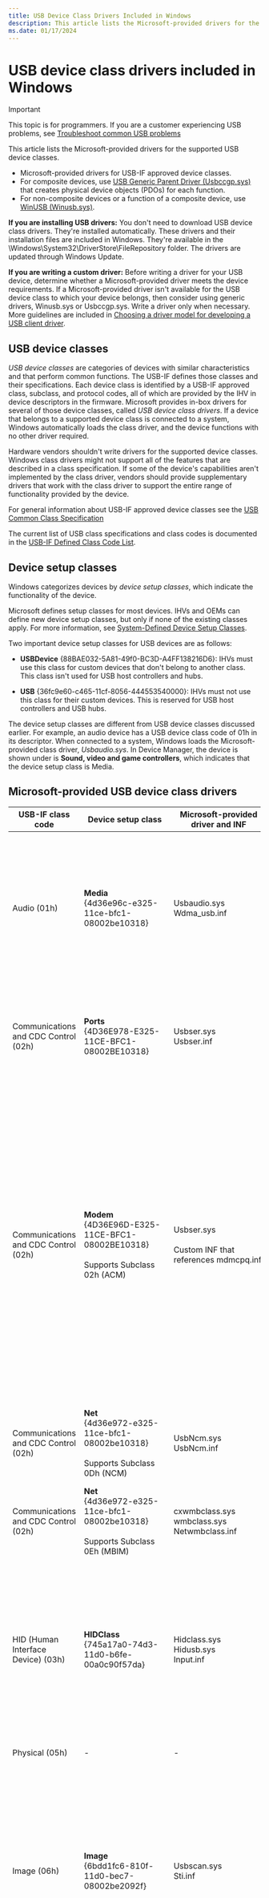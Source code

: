 ```yaml
---
title: USB Device Class Drivers Included in Windows
description: This article lists the Microsoft-provided drivers for the supported USB device classes.
ms.date: 01/17/2024
---
```


# USB device class drivers included in Windows

> [!IMPORTANT]
> This topic is for programmers. If you are a customer experiencing USB problems, see [Troubleshoot common USB problems](https://support.microsoft.com/help/17614/windows-10-troubleshoot-common-usb-problems)

This article lists the Microsoft-provided drivers for the supported USB device classes.

- Microsoft-provided drivers for USB-IF approved device classes.
- For composite devices, use [USB Generic Parent Driver (Usbccgp.sys)](usb-common-class-generic-parent-driver.md) that creates physical device objects (PDOs) for each function.
- For non-composite devices or a function of a composite device, use [WinUSB (Winusb.sys)](winusb.md).

**If you are installing USB drivers:** You don't need to download USB device class drivers. They're installed automatically. These drivers and their installation files are included in Windows. They're available in the \\Windows\\System32\\DriverStore\\FileRepository folder. The drivers are updated through Windows Update.

**If you are writing a custom driver:** Before writing a driver for your USB device, determine whether a Microsoft-provided driver meets the device requirements. If a Microsoft-provided driver isn't available for the USB device class to which your device belongs, then consider using generic drivers, Winusb.sys or Usbccgp.sys. Write a driver only when necessary. More guidelines are included in [Choosing a driver model for developing a USB client driver](winusb-considerations.md).

## USB device classes

*USB device classes* are categories of devices with similar characteristics and that perform common functions. The USB-IF defines those classes and their specifications. Each device class is identified by a USB-IF approved class, subclass, and protocol codes, all of which are provided by the IHV in device descriptors in the firmware. Microsoft provides in-box drivers for several of those device classes, called *USB device class drivers*. If a device that belongs to a supported device class is connected to a system, Windows automatically loads the class driver, and the device functions with no other driver required.

Hardware vendors shouldn't write drivers for the supported device classes. Windows class drivers might not support all of the features that are described in a class specification. If some of the device's capabilities aren't implemented by the class driver, vendors should provide supplementary drivers that work with the class driver to support the entire range of functionality provided by the device.

For general information about USB-IF approved device classes see the [USB Common Class Specification](https://usb.org/sites/default/files/usbccs10.pdf)

The current list of USB class specifications and class codes is documented in the [USB-IF Defined Class Code List](https://www.usb.org/defined-class-codes).

## Device setup classes

Windows categorizes devices by *device setup classes*, which indicate the functionality of the device.

Microsoft defines setup classes for most devices. IHVs and OEMs can define new device setup classes, but only if none of the existing classes apply. For more information, see [System-Defined Device Setup Classes](../install/system-defined-device-setup-classes-reserved-for-system-use.md).

Two important device setup classes for USB devices are as follows:

- **USBDevice** {88BAE032-5A81-49f0-BC3D-A4FF138216D6}: IHVs must use this class for custom devices that don't belong to another class. This class isn't used for USB host controllers and hubs.

- **USB** {36fc9e60-c465-11cf-8056-444553540000}: IHVs must not use this class for their custom devices. This is reserved for USB host controllers and USB hubs.

The device setup classes are different from USB device classes discussed earlier. For example, an audio device has a USB device class code of 01h in its descriptor. When connected to a system, Windows loads the Microsoft-provided class driver, *Usbaudio.sys*. In Device Manager, the device is shown under is **Sound, video and game controllers**, which indicates that the device setup class is Media.

## Microsoft-provided USB device class drivers

| USB-IF class code | Device setup class | Microsoft-provided<br>driver and INF | Windows support | Description |
|---|---|---|---|---|
| Audio (01h) | **Media**<br>{4d36e96c-e325-11ce-bfc1-08002be10318} | Usbaudio.sys<br>Wdma_usb.inf | Windows 11<br><br>Windows 10 for desktop editions (Home, Pro, Enterprise, and Education)<br><br>Windows 10 Mobile<br><br>Windows 8.1 | Microsoft provides support for the USB audio device class with the Usbaudio.sys driver. For more information, see "USBAudio Class System Driver" in [Kernel-Mode WDM Audio Components](../audio/kernel-mode-wdm-audio-components.md). For more information about Windows audio support, see the [Audio Device Technologies for Windows](../audio/index.md) website. |
| Communications and CDC Control (02h) | **Ports**<br>{4D36E978-E325-11CE-BFC1-08002BE10318} | Usbser.sys<br>Usbser.inf | Windows 11<br><br>Windows 10 for desktop editions<br><br>Windows 10 Mobile | In Windows 10, a new INF, Usbser.inf, has been added that loads Usbser.sys automatically as the function driver.<br><br>For more information, see [USB serial driver (Usbser.sys)](usb-driver-installation-based-on-compatible-ids.md) |
| Communications and CDC Control (02h) | **Modem**<br>{4D36E96D-E325-11CE-BFC1-08002BE10318}<br><br>Supports Subclass 02h (ACM) | Usbser.sys<br><br>Custom INF that references mdmcpq.inf | Windows 11<br><br>Windows 10 for desktop editions<br><br>Windows 8.1 | In Windows 8.1 and earlier versions, Usbser.sys isn't automatically loaded. To load the driver, you need to write an INF that references the modem INF (mdmcpq.inf) and includes [Install] and [Needs] sections.You can enable CDC and Wireless Mobile CDC (WMCDC) support by setting a registry value, as described in [Support for the Wireless Mobile Communication Device Class](support-for-interface-collections.md).When CDC support is enabled, the [USB Common Class Generic Parent Driver](usb-common-class-generic-parent-driver.md) enumerates interface collections that correspond to CDC and WMCDC Control Models, and assigns physical device objects (PDO) to these collections. |
| Communications and CDC Control (02h) | **Net**<br>{4d36e972-e325-11ce-bfc1-08002be10318}<br><br>Supports Subclass 0Dh (NCM) | UsbNcm.sys<br>UsbNcm.inf | Windows 11<br><br>Windows Server 2022 | Microsoft provides the UsbNcm.sys driver to operate devices that comply with [Usb NCM](https://www.usb.org/document-library/network-control-model-devices-specification-v10-and-errata-and-adopters-agreement). The source code for this driver is available at [NCM-Driver-for-Windows](https://github.com/microsoft/NCM-Driver-for-Windows). |
| Communications and CDC Control (02h) | **Net**<br>{4d36e972-e325-11ce-bfc1-08002be10318}<br><br>Supports Subclass 0Eh (MBIM) | cxwmbclass.sys<br>wmbclass.sys<br>Netwmbclass.inf | Windows 11<br><br>Windows 10 for desktop editions<br><br>Windows 8.1 | Microsoft provides the wmbclass.sys driver, for mobile broadband devices. See, [MB Interface Model](../network/mb-interface-model.md). |
| HID (Human Interface Device) (03h) | **HIDClass**<br>{745a17a0-74d3-11d0-b6fe-00a0c90f57da} | Hidclass.sys<br>Hidusb.sys<br>Input.inf | Windows 11<br><br>Windows 10 for desktop editions<br><br>Windows 10 Mobile<br><br>Windows 8.1 | Microsoft provides the HID class driver (Hidclass.sys) and the miniclass driver (Hidusb.sys) to operate devices that comply with the [USB HID Standard](https://go.microsoft.com/fwlink/p/?LinkId=761243). For more information, see [HID Architecture](../hid/hid-architecture.md) and [Minidrivers and the HID class driver](../hid/minidriver-operations.md). For more information about Windows support for input hardware, see the [Input and HID - Architecture and Driver Support](../hid/index.md) website. |
| Physical (05h) | - | - | - | Recommended driver: [WinUSB (Winusb.sys)](winusb.md) |
| Image (06h) | **Image**<br>{6bdd1fc6-810f-11d0-bec7-08002be2092f} | Usbscan.sys<br>Sti.inf | Windows 11<br><br>Windows 10 for desktop editions<br><br>Windows 8.1 | Microsoft provides the Usbscan.sys driver that manages USB digital cameras and scanners for Windows XP and later operating systems. This driver implements the USB component of the Windows Imaging Architecture (WIA). For more information about WIA, see [Windows Image Acquisition Drivers](../image/windows-image-acquisition-drivers.md) and the [Windows Imaging Component](../image/index.md) website. For a description of the role that Usbscan.sys plays in the WIA, see [WIA Core Components](../image/wia-core-components.md). |
| Printer (07h) | **USB**<br>Usbprint.sys enumerates printer devices under the device setup class: **Printer** {4d36e979-e325-11ce-bfc1-08002be10318}. | Usbprint.sys<br>Usbprint.inf | Windows 11<br><br>Windows 10 for desktop editions<br><br>Windows 8.1 | Microsoft provides the Usbprint.sys class driver that manages USB printers. For information about implementation of the printer class in Windows, see the [Printing - Architecture and Driver Support](../print/index.md) website. |
| Mass Storage (08h) | **USB** | Usbstor.sys | Windows 11<br><br>Windows 10 for desktop editions<br><br>Windows 10 Mobile<br><br>Windows 8.1 | Microsoft provides the Usbstor.sys port driver to manage USB mass storage devices with Microsoft's native storage class drivers. For an example device stack that is managed by this driver, see [Device Object Example for a USB Mass Storage Device](../storage/device-object-example-for-a-usb-mass-storage-device.md). For information about Windows storage support, see the [Storage Technologies](../storage/index.md) website. |
| Mass Storage (08h) | **SCSIAdapter**<br>{4d36e97b-e325-11ce-bfc1-08002be10318} | SubClass (06) and Protocol (62)Uaspstor.sys<br>Uaspstor.inf | Windows 11<br><br>Windows 10 for desktop editions<br><br>Windows 10 Mobile<br><br>Windows 8.1 | Uaspstor.sys is the class driver for SuperSpeed USB devices that support bulk stream endpoints. |
| Hub (09h) | **USB**<br>{36fc9e60-c465-11cf-8056-444553540000} | Usbhub.sys<br>Usb.inf | Windows 11<br><br>Windows 10 for desktop editions<br><br>Windows 10 Mobile<br><br>Windows 8.1 | Microsoft provides the Usbhub.sys driver for managing USB hubs. For more information about the relationship between the hub class driver and the USB stack, see [USB host-side drivers in Windows](usb-3-0-driver-stack-architecture.md). |
| Hub (09h) | **USB**<br>{36fc9e60-c465-11cf-8056-444553540000} | Usbhub3.sys<br>Usbhub3.inf | Windows 11<br><br>Windows 10 for desktop editions<br><br>Windows 8.1 | Microsoft provides the Usbhub3.sys driver for managing SuperSpeed (USB 3.0) USB hubs. The driver is loaded when a SuperSpeed hub is attached to an xHCI controller. See [USB host-side drivers in Windows](usb-3-0-driver-stack-architecture.md). |
| CDC-Data (0Ah) | - | - | - | Recommended driver: [WinUSB (Winusb.sys)](winusb.md) |
| Smart Card (0Bh) | **SmartCardReader**<br>{50dd5230-ba8a-11d1-bf5d-0000f805f530} | Usbccid.sys (Obsolete) | Windows 10 for desktop editions | Microsoft provides the Usbccid.sys mini-class driver to manage USB smart card readers. For more information about smart card drivers in Windows, see [Smart Card Design Guide](../smartcard/index.md).<br><br>The WUDFUsbccidDriver.dll UMDF driver replaces the Usbccid.sys driver. |
| Smart Card (0Bh) | **SmartCardReader**<br>{50dd5230-ba8a-11d1-bf5d-0000f805f530} | WUDFUsbccidDriver.dll<br>WUDFUsbccidDriver.inf | Windows 8.1 | WUDFUsbccidDriver.dll is a user-mode driver for USB CCID Smart Card Reader devices. |
| Content Security (0Dh) | - | - | - | Recommended driver: [USB Generic Parent Driver (Usbccgp.sys)](usb-common-class-generic-parent-driver.md). Some content security functionality is implemented in Usbccgp.sys. See [Content Security Features in Usbccgp.sys](content-security-features-in-the-composite-client-generic-parent-drive.md). |
| Video (0Eh) | **Image**<br>{6bdd1fc6-810f-11d0-bec7-08002be2092f} | Usbvideo.sys<br>Usbvideo.inf | Windows 11<br><br>Windows 10 for desktop editions | Microsoft provides USB video class support with the Usbvideo.sys driver. For more information, see "USB Video Class Driver" under [AVStream Minidrivers](../stream/avstream-minidrivers-design-guide.md). |
| Personal Healthcare (0Fh) | - | - | - | Recommended driver: [WinUSB (Winusb.sys)](winusb.md) |
| Audio/Video Devices (10h) | - | - | - | - |
| Diagnostic Device (DCh) | - | - | - | Recommended driver: [WinUSB (Winusb.sys)](winusb.md) |
| Wireless Controller (E0h)<br><br>Supports Subclass 01h and Protocol 01h | Bluetooth{e0cbf06c-cd8b-4647-bb8a-263b43f0f974} | Bthusb.sys<br>Bth.inf | Windows 11<br><br>Windows 10 for desktop editions<br><br>Windows 10 Mobile | Microsoft provides the Bthusb.sys miniport driver to manage USB Bluetooth radios. For more information, see [Bluetooth Design Guide](/previous-versions/windows/hardware/drivers/ff536596(v=vs.85)). |
| Miscellaneous (EFh) | **Net**<br>{4d36e972-e325-11ce-bfc1-08002be10318}<br><br>Supports SubClass 04h and Protocol 01h | Rndismp.sys<br>Rndismp.inf | Windows 11<br><br>Windows 10 for desktop editions<br><br>Windows 8.1 | Microsoft recommends that hardware vendors build USB NCM compatible devices instead. USB NCM is a public USB-IF protocol that offers better throughput performance.<br><br>The RNDIS facility centers the management of all 802-style network cards in a single class driver, Rndismp.sys. For a detailed discussion of remote NDIS, see [Overview of Remote NDIS](../network/overview-of-remote-ndis--rndis-.md). The mapping of remote NDIS to USB is implemented in the Usb8023.sys driver. For more information about networking support in Windows, see [Networking and Wireless Technologies](../network/index.md). |
| Application Specific (FEh) | - | - | - | Recommended driver: [WinUSB (Winusb.sys)](winusb.md) |
| Vendor Specific (FFh) | - | - | Windows 11<br><br>Windows 10 for desktop editions<br><br>Windows 10 Mobile | Recommended driver: [WinUSB (Winusb.sys)](winusb.md) |

## Related topics

- [Microsoft-provided USB drivers](system-supplied-usb-drivers.md)
